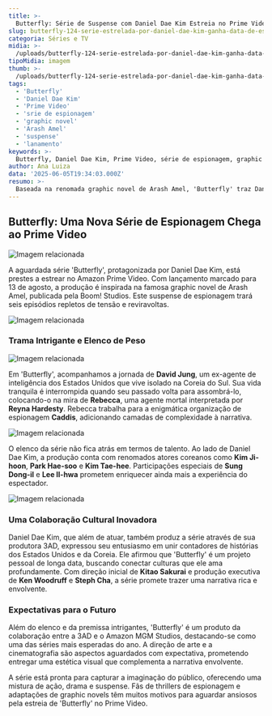 ```yaml
---
title: >-
  Butterfly: Série de Suspense com Daniel Dae Kim Estreia no Prime Video
slug: butterfly-124-serie-estrelada-por-daniel-dae-kim-ganha-data-de-estreia-no-prime-video
categoria: Séries e TV
midia: >-
  /uploads/butterfly-124-serie-estrelada-por-daniel-dae-kim-ganha-data-de-estreia-no-prime-video-thumb.webp
tipoMidia: imagem
thumb: >-
  /uploads/butterfly-124-serie-estrelada-por-daniel-dae-kim-ganha-data-de-estreia-no-prime-video-thumb.webp
tags:
  - 'Butterfly'
  - 'Daniel Dae Kim'
  - 'Prime Video'
  - 'srie de espionagem'
  - 'graphic novel'
  - 'Arash Amel'
  - 'suspense'
  - 'lanamento'
keywords: >-
  Butterfly, Daniel Dae Kim, Prime Video, série de espionagem, graphic novel, Arash Amel, suspense, lançamento
author: Ana Luiza
data: '2025-06-05T19:34:03.000Z'
resumo: >-
  Baseada na renomada graphic novel de Arash Amel, 'Butterfly' traz Daniel Dae Kim em um thriller de espionagem que promete cativar o público. A série estreia no Prime Video em 13 de agosto.
---
```


## Butterfly: Uma Nova Série de Espionagem Chega ao Prime Video

![Imagem relacionada](/uploads/butterfly-124-serie-estrelada-por-daniel-dae-kim-ganha-data-de-estreia-no-prime-video-0.webp)

A aguardada série 'Butterfly', protagonizada por Daniel Dae Kim, está prestes a estrear no Amazon Prime Video. Com lançamento marcado para 13 de agosto, a produção é inspirada na famosa graphic novel de Arash Amel, publicada pela Boom! Studios. Este suspense de espionagem trará seis episódios repletos de tensão e reviravoltas.

![Imagem relacionada](/uploads/butterfly-124-serie-estrelada-por-daniel-dae-kim-ganha-data-de-estreia-no-prime-video-1.webp)

### Trama Intrigante e Elenco de Peso

![Imagem relacionada](/uploads/butterfly-124-serie-estrelada-por-daniel-dae-kim-ganha-data-de-estreia-no-prime-video-2.webp)

Em 'Butterfly', acompanhamos a jornada de **David Jung**, um ex-agente de inteligência dos Estados Unidos que vive isolado na Coreia do Sul. Sua vida tranquila é interrompida quando seu passado volta para assombrá-lo, colocando-o na mira de **Rebecca**, uma agente mortal interpretada por **Reyna Hardesty**. Rebecca trabalha para a enigmática organização de espionagem **Caddis**, adicionando camadas de complexidade à narrativa.

![Imagem relacionada](/uploads/butterfly-124-serie-estrelada-por-daniel-dae-kim-ganha-data-de-estreia-no-prime-video-3.webp)

O elenco da série não fica atrás em termos de talento. Ao lado de Daniel Dae Kim, a produção conta com renomados atores coreanos como **Kim Ji-hoon**, **Park Hae-soo** e **Kim Tae-hee**. Participações especiais de **Sung Dong-il** e **Lee Il-hwa** prometem enriquecer ainda mais a experiência do espectador.

![Imagem relacionada](/uploads/butterfly-124-serie-estrelada-por-daniel-dae-kim-ganha-data-de-estreia-no-prime-video-4.webp)

### Uma Colaboração Cultural Inovadora

Daniel Dae Kim, que além de atuar, também produz a série através de sua produtora 3AD, expressou seu entusiasmo em unir contadores de histórias dos Estados Unidos e da Coreia. Ele afirmou que 'Butterfly' é um projeto pessoal de longa data, buscando conectar culturas que ele ama profundamente. Com direção inicial de **Kitao Sakurai** e produção executiva de **Ken Woodruff** e **Steph Cha**, a série promete trazer uma narrativa rica e envolvente.

### Expectativas para o Futuro

Além do elenco e da premissa intrigantes, 'Butterfly' é um produto da colaboração entre a 3AD e o Amazon MGM Studios, destacando-se como uma das séries mais esperadas do ano. A direção de arte e a cinematografia são aspectos aguardados com expectativa, prometendo entregar uma estética visual que complementa a narrativa envolvente.

A série está pronta para capturar a imaginação do público, oferecendo uma mistura de ação, drama e suspense. Fãs de thrillers de espionagem e adaptações de graphic novels têm muitos motivos para aguardar ansiosos pela estreia de 'Butterfly' no Prime Video.
